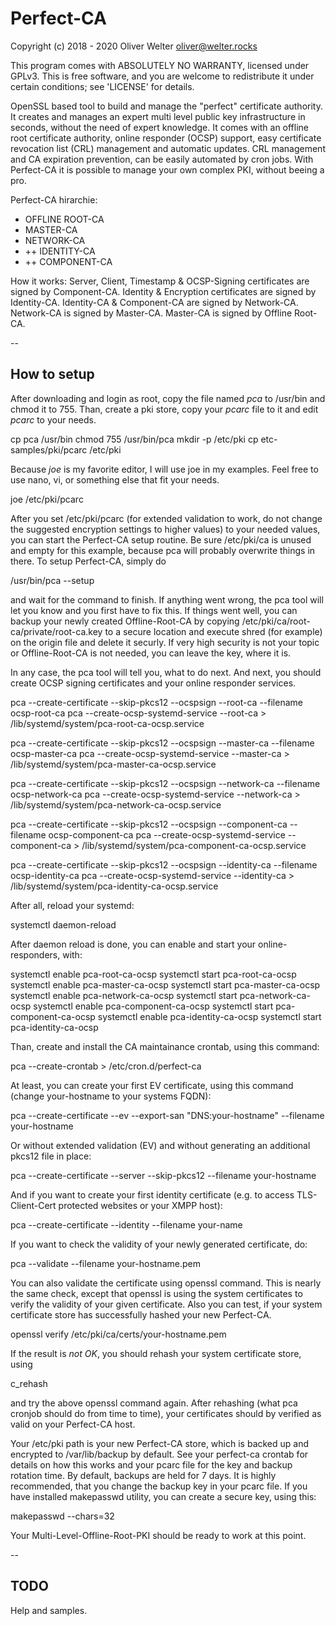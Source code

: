 # Perfect-CA

Copyright (c) 2018 - 2020 Oliver Welter <oliver@welter.rocks>

This program comes with ABSOLUTELY NO WARRANTY, licensed under GPLv3.
This is free software, and you are welcome to redistribute it
under certain conditions; see 'LICENSE' for details.

OpenSSL based tool to build and manage the "perfect" certificate authority. It creates and manages an expert multi level public key infrastructure in seconds, without the need of expert knowledge. It comes with an offline root certificate authority, online responder (OCSP) support, easy certificate revocation list (CRL) management and automatic updates. CRL management and CA expiration prevention, can be easily automated by cron jobs. With Perfect-CA it is possible to manage your own complex PKI, without beeing a pro.

Perfect-CA hirarchie:

* OFFLINE ROOT-CA
* MASTER-CA
* NETWORK-CA
* ++ IDENTITY-CA
* ++ COMPONENT-CA

How it works:
Server, Client, Timestamp & OCSP-Signing certificates are signed by Component-CA.
Identity & Encryption certificates are signed by Identity-CA.
Identity-CA & Component-CA are signed by Network-CA.
Network-CA is signed by Master-CA.
Master-CA is signed by Offline Root-CA.

--

## How to setup

After downloading and login as root, copy the file named *pca* to /usr/bin and chmod it to 755.
Than, create a pki store, copy your *pcarc* file to it and edit *pcarc* to your needs.

 cp pca /usr/bin
 chmod 755 /usr/bin/pca
 mkdir -p /etc/pki
 cp etc-samples/pki/pcarc /etc/pki

Because *joe* is my favorite editor, I will use joe in my examples. Feel
free to use nano, vi, or something else that fit your needs.

 joe /etc/pki/pcarc

After you set /etc/pki/pcarc (for extended validation to work, do not
change the suggested encryption settings to higher values) to your needed
values, you can start the Perfect-CA setup routine. Be sure /etc/pki/ca is
unused and empty for this example, because pca will probably overwrite
things in there. To setup Perfect-CA, simply do

 /usr/bin/pca --setup

and wait for the command to finish. If anything went wrong, the pca tool
will let you know and you first have to fix this. If things went well, you
can backup your newly created Offline-Root-CA by copying /etc/pki/ca/root-ca/private/root-ca.key
to a secure location and execute shred (for example) on the origin file and
delete it securly. If very high security is not your topic or
Offline-Root-CA is not needed, you can leave the key, where it is.

In any case, the pca tool will tell you, what to do next. And next, you
should create OCSP signing certificates and your online responder services.

 pca --create-certificate --skip-pkcs12 --ocspsign --root-ca --filename ocsp-root-ca
 pca --create-ocsp-systemd-service --root-ca > /lib/systemd/system/pca-root-ca-ocsp.service
 
 pca --create-certificate --skip-pkcs12 --ocspsign --master-ca --filename ocsp-master-ca
 pca --create-ocsp-systemd-service --master-ca > /lib/systemd/system/pca-master-ca-ocsp.service
 
 pca --create-certificate --skip-pkcs12 --ocspsign --network-ca --filename ocsp-network-ca
 pca --create-ocsp-systemd-service --network-ca > /lib/systemd/system/pca-network-ca-ocsp.service
 
 pca --create-certificate --skip-pkcs12 --ocspsign --component-ca --filename ocsp-component-ca
 pca --create-ocsp-systemd-service --component-ca > /lib/systemd/system/pca-component-ca-ocsp.service
 
 pca --create-certificate --skip-pkcs12 --ocspsign --identity-ca --filename ocsp-identity-ca
 pca --create-ocsp-systemd-service --identity-ca > /lib/systemd/system/pca-identity-ca-ocsp.service
 
After all, reload your systemd:

 systemctl daemon-reload

After daemon reload is done, you can enable and start your online-responders, with:

 systemctl enable pca-root-ca-ocsp
 systemctl start pca-root-ca-ocsp
 systemctl enable pca-master-ca-ocsp
 systemctl start pca-master-ca-ocsp
 systemctl enable pca-network-ca-ocsp
 systemctl start pca-network-ca-ocsp
 systemctl enable pca-component-ca-ocsp
 systemctl start pca-component-ca-ocsp
 systemctl enable pca-identity-ca-ocsp
 systemctl start pca-identity-ca-ocsp

Than, create and install the CA maintainance crontab, using this command:

 pca --create-crontab > /etc/cron.d/perfect-ca

At least, you can create your first EV certificate, using this command
(change your-hostname to your systems FQDN):

 pca --create-certificate --ev --export-san "DNS:your-hostname" --filename your-hostname

Or without extended validation (EV) and without generating an additional pkcs12 file
in place:

 pca --create-certificate --server --skip-pkcs12 --filename your-hostname

And if you want to create your first identity certificate (e.g. to access
TLS-Client-Cert protected websites or your XMPP host):

 pca --create-certificate --identity --filename your-name

If you want to check the validity of your newly generated certificate, do:

 pca --validate --filename your-hostname.pem

You can also validate the certificate using openssl command. This is nearly
the same check, except that openssl is using the system certificates to
verify the validity of your given certificate. Also you can test, if your
system certificate store has successfully hashed your new Perfect-CA.

 openssl verify /etc/pki/ca/certs/your-hostname.pem

If the result is *not OK*, you should rehash your system certificate store,
using

 c_rehash

and try the above openssl command again. After rehashing (what pca cronjob
should do from time to time), your certificates should by verified as valid
on your Perfect-CA host.

Your /etc/pki path is your new Perfect-CA store, which is backed up and
encrypted to /var/lib/backup by default. See your perfect-ca crontab for
details on how this works and your pcarc file for the key and backup
rotation time. By default, backups are held for 7 days. It is highly
recommended, that you change the backup key in your pcarc file. If you have
installed makepasswd utility, you can create a secure key, using this:

 makepasswd --chars=32

Your Multi-Level-Offline-Root-PKI should be ready to work at this point.

--

## TODO

Help and samples.


 